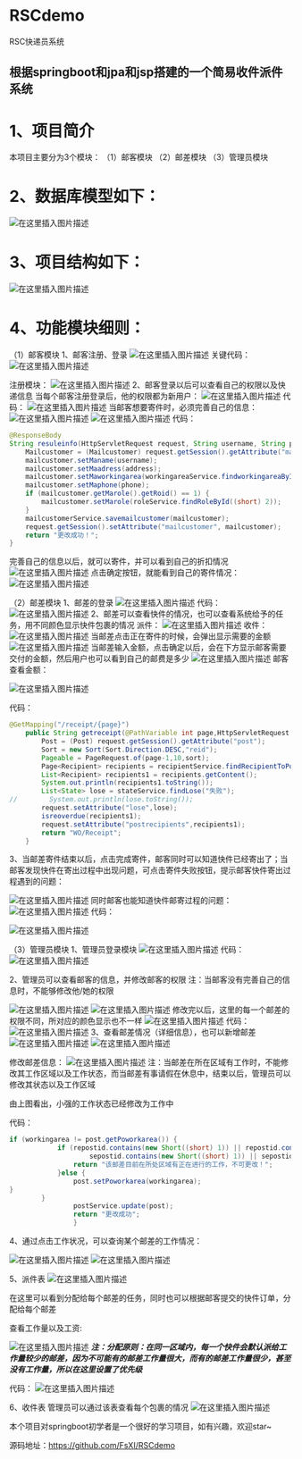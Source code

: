 # RSCdemo
RSC快递员系统
## 根据springboot和jpa和jsp搭建的一个简易收件派件系统


# 1、项目简介

本项目主要分为3个模块：
（1）邮客模块
（2）邮差模块
（3）管理员模块

# 2、数据库模型如下：
 ![在这里插入图片描述](https://img-blog.csdnimg.cn/20191212184034285.png?x-oss-process=image/watermark,type_ZmFuZ3poZW5naGVpdGk,shadow_10,text_aHR0cHM6Ly9ibG9nLmNzZG4ubmV0L3dlaXhpbl80MjYzNDI2MA==,size_16,color_FFFFFF,t_70)
 # 3、项目结构如下：
 ![在这里插入图片描述](https://img-blog.csdnimg.cn/20191212184059484.png)
 # 4、功能模块细则：
 （1）邮客模块
1、邮客注册、登录
![在这里插入图片描述](https://img-blog.csdnimg.cn/20191212184140568.png?x-oss-process=image/watermark,type_ZmFuZ3poZW5naGVpdGk,shadow_10,text_aHR0cHM6Ly9ibG9nLmNzZG4ubmV0L3dlaXhpbl80MjYzNDI2MA==,size_16,color_FFFFFF,t_70)
关键代码：
![在这里插入图片描述](https://img-blog.csdnimg.cn/20191212184143578.png)

注册模块：
![在这里插入图片描述](https://img-blog.csdnimg.cn/20191212184154833.png?x-oss-process=image/watermark,type_ZmFuZ3poZW5naGVpdGk,shadow_10,text_aHR0cHM6Ly9ibG9nLmNzZG4ubmV0L3dlaXhpbl80MjYzNDI2MA==,size_16,color_FFFFFF,t_70)
2、邮客登录以后可以查看自己的权限以及快递信息
当每个邮客注册登录后，他的权限都为新用户：
![在这里插入图片描述](https://img-blog.csdnimg.cn/20191212184157799.png?x-oss-process=image/watermark,type_ZmFuZ3poZW5naGVpdGk,shadow_10,text_aHR0cHM6Ly9ibG9nLmNzZG4ubmV0L3dlaXhpbl80MjYzNDI2MA==,size_16,color_FFFFFF,t_70)
代码：
![在这里插入图片描述](https://img-blog.csdnimg.cn/20191212184211482.png)
当邮客想要寄件时，必须完善自己的信息：
![在这里插入图片描述](https://img-blog.csdnimg.cn/20191212184219455.png)
![在这里插入图片描述](https://img-blog.csdnimg.cn/20191212184224381.png)
代码：

```java
@ResponseBody
String resuleinfo(HttpServletRequest request, String username, String phone, Long woid, String address) {
    Mailcustomer = (Mailcustomer) request.getSession().getAttribute("mailcustomer");
    mailcustomer.setManame(username);
    mailcustomer.setMaadress(address);
    mailcustomer.setMaworkingarea(workingareaService.findworkingareaById(woid));
    mailcustomer.setMaphone(phone);
    if (mailcustomer.getMarole().getRoid() == 1) {
        mailcustomer.setMarole(roleService.findRoleById((short) 2));
    }
    mailcustomerService.savemailcustomer(mailcustomer);
    request.getSession().setAttribute("mailcustomer", mailcustomer);
    return "更改成功！";
}
```
完善自己的信息以后，就可以寄件，并可以看到自己的折扣情况
![在这里插入图片描述](https://img-blog.csdnimg.cn/20191212184313359.png?x-oss-process=image/watermark,type_ZmFuZ3poZW5naGVpdGk,shadow_10,text_aHR0cHM6Ly9ibG9nLmNzZG4ubmV0L3dlaXhpbl80MjYzNDI2MA==,size_16,color_FFFFFF,t_70)
点击确定按钮，就能看到自己的寄件情况：
![在这里插入图片描述](https://img-blog.csdnimg.cn/20191212184314807.png?x-oss-process=image/watermark,type_ZmFuZ3poZW5naGVpdGk,shadow_10,text_aHR0cHM6Ly9ibG9nLmNzZG4ubmV0L3dlaXhpbl80MjYzNDI2MA==,size_16,color_FFFFFF,t_70)

（2）邮差模块
1、邮差的登录
![在这里插入图片描述](https://img-blog.csdnimg.cn/20191212184325721.png?x-oss-process=image/watermark,type_ZmFuZ3poZW5naGVpdGk,shadow_10,text_aHR0cHM6Ly9ibG9nLmNzZG4ubmV0L3dlaXhpbl80MjYzNDI2MA==,size_16,color_FFFFFF,t_70)
代码：
![在这里插入图片描述](https://img-blog.csdnimg.cn/20191212184332297.png)
2、邮差可以查看快件的情况，也可以查看系统给予的任务，用不同颜色显示快件包裹的情况
派件：
![在这里插入图片描述](https://img-blog.csdnimg.cn/2019121218434032.png?x-oss-process=image/watermark,type_ZmFuZ3poZW5naGVpdGk,shadow_10,text_aHR0cHM6Ly9ibG9nLmNzZG4ubmV0L3dlaXhpbl80MjYzNDI2MA==,size_16,color_FFFFFF,t_70)
收件：
![在这里插入图片描述](https://img-blog.csdnimg.cn/20191212184342842.png?x-oss-process=image/watermark,type_ZmFuZ3poZW5naGVpdGk,shadow_10,text_aHR0cHM6Ly9ibG9nLmNzZG4ubmV0L3dlaXhpbl80MjYzNDI2MA==,size_16,color_FFFFFF,t_70)
当邮差点击正在寄件的时候，会弹出显示需要的金额
![在这里插入图片描述](https://img-blog.csdnimg.cn/20191212184351660.png)
当邮差输入金额，点击确定以后，会在下方显示邮客需要交付的金额，然后用户也可以看到自己的邮费是多少
![在这里插入图片描述](https://img-blog.csdnimg.cn/20191212184354261.png)
邮客查看金额：

![在这里插入图片描述](https://img-blog.csdnimg.cn/20191212184405906.png)

代码：

```java
@GetMapping("/receipt/{page}")
    public String getreceipt(@PathVariable int page,HttpServletRequest request){
        Post = (Post) request.getSession().getAttribute("post");
        Sort = new Sort(Sort.Direction.DESC,"reid");
        Pageable = PageRequest.of(page-1,10,sort);
        Page<Recipient> recipients = recipientService.findRecipientToPost(post.getPoid(),pageable);
        List<Recipient> recipients1 = recipients.getContent();
        System.out.println(recipients1.toString());
        List<State> lose = stateService.findLose("失败");
//        System.out.println(lose.toString());
        request.setAttribute("lose",lose);
        isreoverdue(recipients1);
        request.setAttribute("postrecipients",recipients1);
        return "WO/Receipt";
    }
```
   
3、当邮差寄件结束以后，点击完成寄件，邮客同时可以知道快件已经寄出了；当邮客发现快件在寄出过程中出现问题，可点击寄件失败按钮，提示邮客快件寄出过程遇到的问题：

![在这里插入图片描述](https://img-blog.csdnimg.cn/20191212184427467.png)
同时邮客也能知道快件邮寄过程的问题：
![在这里插入图片描述](https://img-blog.csdnimg.cn/20191212184433704.png)
代码：

![在这里插入图片描述](https://img-blog.csdnimg.cn/20191212184441982.png?x-oss-process=image/watermark,type_ZmFuZ3poZW5naGVpdGk,shadow_10,text_aHR0cHM6Ly9ibG9nLmNzZG4ubmV0L3dlaXhpbl80MjYzNDI2MA==,size_16,color_FFFFFF,t_70)

（3）管理员模块
1、管理员登录模块
![在这里插入图片描述](https://img-blog.csdnimg.cn/20191212184449555.png?x-oss-process=image/watermark,type_ZmFuZ3poZW5naGVpdGk,shadow_10,text_aHR0cHM6Ly9ibG9nLmNzZG4ubmV0L3dlaXhpbl80MjYzNDI2MA==,size_16,color_FFFFFF,t_70)
代码：
![在这里插入图片描述](https://img-blog.csdnimg.cn/20191212184449848.png)

2、管理员可以查看邮客的信息，并修改邮客的权限
注：当邮客没有完善自己的信息时，不能够修改他/她的权限

![在这里插入图片描述](https://img-blog.csdnimg.cn/20191212184459787.png?x-oss-process=image/watermark,type_ZmFuZ3poZW5naGVpdGk,shadow_10,text_aHR0cHM6Ly9ibG9nLmNzZG4ubmV0L3dlaXhpbl80MjYzNDI2MA==,size_16,color_FFFFFF,t_70)
![在这里插入图片描述](https://img-blog.csdnimg.cn/20191212184503938.png?x-oss-process=image/watermark,type_ZmFuZ3poZW5naGVpdGk,shadow_10,text_aHR0cHM6Ly9ibG9nLmNzZG4ubmV0L3dlaXhpbl80MjYzNDI2MA==,size_16,color_FFFFFF,t_70)
修改完以后，这里的每一个邮差的权限不同，所对应的颜色显示也不一样
![在这里插入图片描述](https://img-blog.csdnimg.cn/20191212184521147.png?x-oss-process=image/watermark,type_ZmFuZ3poZW5naGVpdGk,shadow_10,text_aHR0cHM6Ly9ibG9nLmNzZG4ubmV0L3dlaXhpbl80MjYzNDI2MA==,size_16,color_FFFFFF,t_70)
代码：
![在这里插入图片描述](https://img-blog.csdnimg.cn/2019121218452778.png)
3、查看邮差情况（详细信息），也可以新增邮差
![在这里插入图片描述](https://img-blog.csdnimg.cn/20191212184532323.png?x-oss-process=image/watermark,type_ZmFuZ3poZW5naGVpdGk,shadow_10,text_aHR0cHM6Ly9ibG9nLmNzZG4ubmV0L3dlaXhpbl80MjYzNDI2MA==,size_16,color_FFFFFF,t_70)
![在这里插入图片描述](https://img-blog.csdnimg.cn/20191212184537882.png?x-oss-process=image/watermark,type_ZmFuZ3poZW5naGVpdGk,shadow_10,text_aHR0cHM6Ly9ibG9nLmNzZG4ubmV0L3dlaXhpbl80MjYzNDI2MA==,size_16,color_FFFFFF,t_70)

修改邮差信息：
![在这里插入图片描述](https://img-blog.csdnimg.cn/20191212184543898.png?x-oss-process=image/watermark,type_ZmFuZ3poZW5naGVpdGk,shadow_10,text_aHR0cHM6Ly9ibG9nLmNzZG4ubmV0L3dlaXhpbl80MjYzNDI2MA==,size_16,color_FFFFFF,t_70)
注：当邮差在所在区域有工作时，不能修改其工作区域以及工作状态，而当邮差有事请假在休息中，结束以后，管理员可以修改其状态以及工作区域
 

由上图看出，小强的工作状态已经修改为工作中

代码：

```java
if (workingarea != post.getPoworkarea()) {
            if (repostid.contains(new Short((short) 1)) || repostid.contains(new Short((short) 2)) ||
                    sepostid.contains(new Short((short) 1)) || sepostid.contains(new Short((short) 2))) {
                return "该邮差目前在所处区域有正在进行的工作，不可更改！";
            }else {
                post.setPoworkarea(workingarea);
}
        }
                postService.update(post);
                return "更改成功";
                }

```


4、通过点击工作状况，可以查询某个邮差的工作情况：

![在这里插入图片描述](https://img-blog.csdnimg.cn/20191212184613495.png?x-oss-process=image/watermark,type_ZmFuZ3poZW5naGVpdGk,shadow_10,text_aHR0cHM6Ly9ibG9nLmNzZG4ubmV0L3dlaXhpbl80MjYzNDI2MA==,size_16,color_FFFFFF,t_70)
![在这里插入图片描述](https://img-blog.csdnimg.cn/20191212184619510.png?x-oss-process=image/watermark,type_ZmFuZ3poZW5naGVpdGk,shadow_10,text_aHR0cHM6Ly9ibG9nLmNzZG4ubmV0L3dlaXhpbl80MjYzNDI2MA==,size_16,color_FFFFFF,t_70)

5、派件表
![在这里插入图片描述](https://img-blog.csdnimg.cn/20191212184624577.png?x-oss-process=image/watermark,type_ZmFuZ3poZW5naGVpdGk,shadow_10,text_aHR0cHM6Ly9ibG9nLmNzZG4ubmV0L3dlaXhpbl80MjYzNDI2MA==,size_16,color_FFFFFF,t_70)

在这里可以看到分配给每个邮差的任务，同时也可以根据邮客提交的快件订单，分配给每个邮差

查看工作量以及工资:

![在这里插入图片描述](https://img-blog.csdnimg.cn/20191212184625804.png)
***注：分配原则：在同一区域内，每一个快件会默认派给工作量较少的邮差，因为不可能有的邮差工作量很大，而有的邮差工作量很少，甚至没有工作量，所以在这里设置了优先级***

代码：
![在这里插入图片描述](https://img-blog.csdnimg.cn/20191212184658429.png)

6、收件表
管理员可以通过该表查看每个包裹的情况
![在这里插入图片描述](https://img-blog.csdnimg.cn/20191212184706204.png?x-oss-process=image/watermark,type_ZmFuZ3poZW5naGVpdGk,shadow_10,text_aHR0cHM6Ly9ibG9nLmNzZG4ubmV0L3dlaXhpbl80MjYzNDI2MA==,size_16,color_FFFFFF,t_70)

本个项目对springboot初学者是一个很好的学习项目，如有兴趣，欢迎star~

源码地址：https://github.com/FsXI/RSCdemo
